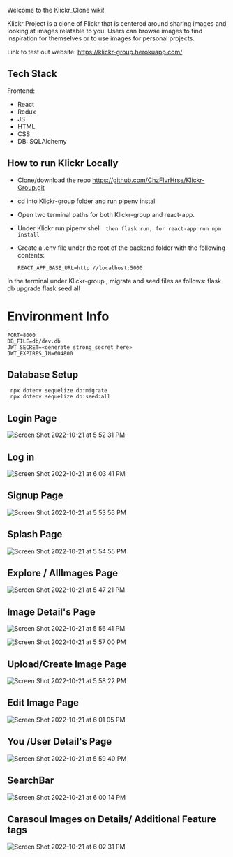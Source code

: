 Welcome to the Klickr_Clone wiki!

Klickr Project is a clone of Flickr that is centered around sharing images and looking at images relatable to you. Users can browse images to find inspiration for themselves or to use images for personal projects.

Link to test out website: https://klickr-group.herokuapp.com/

## Tech Stack
 Frontend:
* React
* Redux
* JS
* HTML
* CSS
* DB: SQLAlchemy  



## How to run Klickr Locally

* Clone/download the repo https://github.com/ChzFlvrHrse/Klickr-Group.git

* cd into Klickr-group folder and run pipenv install

* Open two terminal paths for both Klickr-group and react-app.
* Under Klickr run pipenv shell ``` then flask run, for react-app run npm install```
* Create a .env file under the root of the backend folder with the following contents:

  ``` REACT_APP_BASE_URL=http://localhost:5000 ```

In the terminal under Klickr-group , migrate and seed files as follows:
flask db upgrade
flask seed all


# Environment Info
```
PORT=8000
DB_FILE=db/dev.db
JWT_SECRET=«generate_strong_secret_here» 
JWT_EXPIRES_IN=604800
```
## Database Setup
```
 npx dotenv sequelize db:migrate
 npx dotenv sequelize db:seed:all

```

## Login Page

![Screen Shot 2022-10-21 at 5 52 31 PM](https://user-images.githubusercontent.com/99216902/197294204-48e3d1f5-e45c-4893-bdfd-f1ce4739d9f2.png)

## Log in

![Screen Shot 2022-10-21 at 6 03 41 PM](https://user-images.githubusercontent.com/99216902/197295312-bb32e0f2-5b3d-4f6e-97d7-d1dba1ecb81e.png)




## Signup Page

![Screen Shot 2022-10-21 at 5 53 56 PM](https://user-images.githubusercontent.com/99216902/197294324-cee1a67b-967c-48fa-be0b-9476d412ce12.png)

## Splash Page

![Screen Shot 2022-10-21 at 5 54 55 PM](https://user-images.githubusercontent.com/99216902/197294420-0d89b645-f8e5-41ff-af00-a4eaa3dae4fa.png)

## Explore / AllImages Page

![Screen Shot 2022-10-21 at 5 47 21 PM](https://user-images.githubusercontent.com/99216902/197294477-12efc6c4-4b72-4aa6-9c66-2e6a18d64e85.png)

## Image Detail's Page


![Screen Shot 2022-10-21 at 5 56 41 PM](https://user-images.githubusercontent.com/99216902/197294682-345f93eb-41c8-4e07-b475-862118b05ab4.png)


![Screen Shot 2022-10-21 at 5 57 00 PM](https://user-images.githubusercontent.com/99216902/197294646-d052091b-b3a2-4487-aaa7-10c28b7ac4d1.png)


## Upload/Create Image Page

![Screen Shot 2022-10-21 at 5 58 22 PM](https://user-images.githubusercontent.com/99216902/197294766-524a546d-ff4b-4c5f-94e3-8c7a31e57de0.png)

## Edit Image Page

![Screen Shot 2022-10-21 at 6 01 05 PM](https://user-images.githubusercontent.com/99216902/197295089-ca7e370a-9ecd-484e-b906-6ccb09be577e.png)



## You /User Detail's Page

![Screen Shot 2022-10-21 at 5 59 40 PM](https://user-images.githubusercontent.com/99216902/197294869-4e34ebc3-dbfd-4f57-b5ad-dee378baaef9.png)

## SearchBar
![Screen Shot 2022-10-21 at 6 00 14 PM](https://user-images.githubusercontent.com/99216902/197294922-f9e10978-e979-444e-9dfa-78b0602b9e75.png)


## Carasoul Images on Details/ Additional Feature tags

![Screen Shot 2022-10-21 at 6 02 31 PM](https://user-images.githubusercontent.com/99216902/197295213-f5a2d2bb-0b48-42df-8323-6426cb659e61.png)




